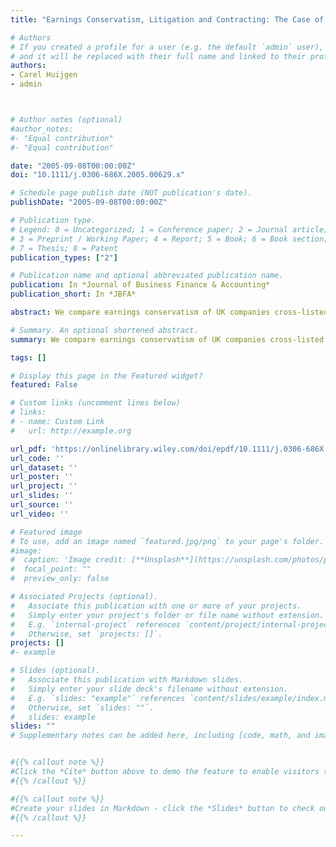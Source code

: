 ```yaml
---
title: "Earnings Conservatism, Litigation and Contracting: The Case of Cross-Listed Firms"

# Authors
# If you created a profile for a user (e.g. the default `admin` user), write the username (folder name) here 
# and it will be replaced with their full name and linked to their profile.
authors:
- Carel Huijgen
- admin 



# Author notes (optional)
#author_notes:
#- "Equal contribution"
#- "Equal contribution"

date: "2005-09-08T00:00:00Z"
doi: "10.1111/j.0306-686X.2005.00629.x"

# Schedule page publish date (NOT publication's date).
publishDate: "2005-09-08T00:00:00Z"

# Publication type.
# Legend: 0 = Uncategorized; 1 = Conference paper; 2 = Journal article;
# 3 = Preprint / Working Paper; 4 = Report; 5 = Book; 6 = Book section;
# 7 = Thesis; 8 = Patent
publication_types: ["2"]

# Publication name and optional abbreviated publication name.
publication: In *Journal of Business Finance & Accounting*
publication_short: In *JBFA*

abstract: We compare earnings conservatism of UK companies cross-listed in the US to that of UK companies without a US-listing. We expect that conservatism will be more pronounced for cross-listed firms than for firms with a UK listing only, because the cross-listed firms face a stricter enforcement regime. Furthermore, cross-listed firms may use a listing on a US exchange to signal high-quality reporting to investors. Using a matched-pairs research design, we find that earnings of UK cross-listed firms are significantly more conservative than earnings of UK firms without a US listing. Moreover, cross listed firms display particularly high levels of conservatism during the early years of their cross-listing. This indicates that firms use earnings conservatism to commit to highly demanding reporting requirements and in doing so communicate a perception of investor care. 

# Summary. An optional shortened abstract.
summary: We compare earnings conservatism of UK companies cross-listed in the US to that of UK companies without a US-listing. We expect that conservatism will be more pronounced for cross-listed firms than for firms with a UK listing only, because the cross-listed firms face a stricter enforcement regime. Furthermore, cross-listed firms may use a listing on a US exchange to signal high-quality reporting to investors. Using a matched-pairs research design, we find that earnings of UK cross-listed firms are significantly more conservative than earnings of UK firms without a US listing. Moreover, cross listed firms display particularly high levels of conservatism during the early years of their cross-listing. This indicates that firms use earnings conservatism to commit to highly demanding reporting requirements and in doing so communicate a perception of investor care.

tags: []

# Display this page in the Featured widget?
featured: False

# Custom links (uncomment lines below)
# links:
# - name: Custom Link
#   url: http://example.org

url_pdf: 'https://onlinelibrary.wiley.com/doi/epdf/10.1111/j.0306-686X.2005.00629.x'
url_code: ''
url_dataset: ''
url_poster: ''
url_project: ''
url_slides: ''
url_source: ''
url_video: ''

# Featured image
# To use, add an image named `featured.jpg/png` to your page's folder. 
#image:
#  caption: 'Image credit: [**Unsplash**](https://unsplash.com/photos/pLCdAaMFLTE)'
#  focal_point: ""
#  preview_only: false

# Associated Projects (optional).
#   Associate this publication with one or more of your projects.
#   Simply enter your project's folder or file name without extension.
#   E.g. `internal-project` references `content/project/internal-project/index.md`.
#   Otherwise, set `projects: []`.
projects: []
#- example

# Slides (optional).
#   Associate this publication with Markdown slides.
#   Simply enter your slide deck's filename without extension.
#   E.g. `slides: "example"` references `content/slides/example/index.md`.
#   Otherwise, set `slides: ""`.
#   slides: example
slides: ""
# Supplementary notes can be added here, including [code, math, and images](https://wowchemy.com/docs/writing-markdown-latex/).


#{{% callout note %}}
#Click the *Cite* button above to demo the feature to enable visitors to import publication metadata into their reference management software.
#{{% /callout %}}

#{{% callout note %}}
#Create your slides in Markdown - click the *Slides* button to check out the example.
#{{% /callout %}}

---
```


